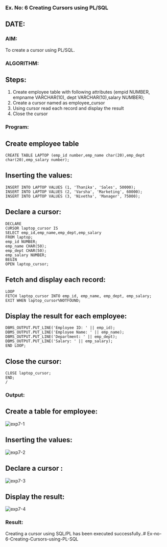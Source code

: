 ### Ex. No: 6 Creating Cursors using PL/SQL
## DATE:
### AIM: 
To create a cursor using PL/SQL.
### ALGORITHM:
## Steps:
1. Create employee table with following attributes (empid NUMBER, empname VARCHAR(10), dept VARCHAR(10),salary NUMBER);
2. Create a cursor named as employee_cursor
3. Using cursor read each record and display the result
4. Close the cursor
### Program:

## Create employee table
```
CREATE TABLE LAPTOP (emp_id number,emp_name char(20),emp_dept char(20),emp_salary number);
```
## Inserting the values:
```
INSERT INTO LAPTOP VALUES (1, 'Thanika', 'Sales', 50000);
INSERT INTO LAPTOP VALUES (2, 'Varsha', 'Marketing', 60000);
INSERT INTO LAPTOP VALUES (3, 'Nivetha', 'Manager', 75000);
```
## Declare a cursor:
```
DECLARE
CURSOR laptop_cursor IS
SELECT emp_id,emp_name,emp_dept,emp_salary
FROM laptop;
emp_id NUMBER;
emp_name CHAR(50);
emp_dept CHAR(50);
emp_salary NUMBER;
BEGIN
OPEN laptop_cursor;
```
## Fetch and display each record:
```
LOOP
FETCH laptop_cursor INTO emp_id, emp_name, emp_dept, emp_salary;
EXIT WHEN laptop_cursor%NOTFOUND;
```
## Display the result for each employee:
```
DBMS_OUTPUT.PUT_LINE('Employee ID: ' || emp_id);
DBMS_OUTPUT.PUT_LINE('Employee Name: ' || emp_name);
DBMS_OUTPUT.PUT_LINE('Department: ' || emp_dept);
DBMS_OUTPUT.PUT_LINE('Salary: ' || emp_salary);
END LOOP;
```
## Close the cursor:
```
CLOSE laptop_cursor;
END;
/
```
### Output:
## Create a table for employee:
![exp7-1](https://github.com/Ritika-2706/Ex-no-6-Creating-Cursors-using-PL-SQL/assets/93427238/0f1cd195-7f64-42d0-98ac-a8018da08ac2)


## Inserting the values:
![exp7-2](https://github.com/Ritika-2706/Ex-no-6-Creating-Cursors-using-PL-SQL/assets/93427238/ec0e89ef-aae9-4b7f-9c84-0e4feac4ca7c)


## Declare a cursor :
![exp7-3](https://github.com/Ritika-2706/Ex-no-6-Creating-Cursors-using-PL-SQL/assets/93427238/02f202b9-aea7-4ea3-959e-0e9164ca2ee0)


## Display the result:
![exp7-4](https://github.com/Ritika-2706/Ex-no-6-Creating-Cursors-using-PL-SQL/assets/93427238/f051d429-67ac-4f96-8315-7c901097e782)


### Result:
Creating a cursor using SQL/PL has been executed successfully..# Ex-no-6-Creating-Cursors-using-PL-SQL
